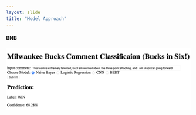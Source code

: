 ```yaml
---
layout: slide
title: "Model Approach"
---
```


#### BNB

![Bernoulli Naive Bayes](https://raw.githubusercontent.com/tulane-cmps6730/project-reddit/main/NBDEMO.png)

